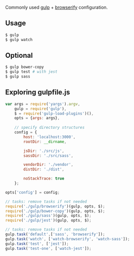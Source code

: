 Commonly used [gulp](https://github.com/gulpjs/gulp) + [browserify](https://github.com/substack/node-browserify) configuration.

## Usage
```bash
$ gulp
$ gulp watch
```

## Optional
```bash
$ gulp bower-copy
$ gulp test # with jest
$ gulp sass
```

## Exploring gulpfile.js
```javascript
var args = require('yargs').argv,
    gulp = require('gulp'),
    $ = require('gulp-load-plugins')(),
    opts = {args: args},
    
    // specify directory structures
    config = {
        host: 'localhost:3000',
        rootDir: __dirname,

        jsDir: './src/js',
        sassDir: './src/sass',

        vendorDir: './vendor',
        distDir: './dist',

        noStackTrace: true
    };

opts['config'] = config;

// tasks: remove tasks if not needed 
require('./gulp/browserify')(gulp, opts, $);
require('./gulp/bower-copy')(gulp, opts, $);
require('./gulp/sass')(gulp, opts, $);
require('./gulp/jest')(gulp, opts, $);

// tasks: remove tasks if not needed
gulp.task('default',['sass', 'browserify']); 
gulp.task('watch', ['watch-browserify', 'watch-sass']); 
gulp.task('test', ['jest']);
gulp.task('test-one', ['watch-jest']);
```
